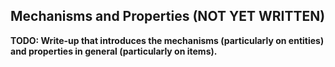 Mechanisms and Properties (NOT YET WRITTEN)
-------------------------

**TODO: Write-up that introduces the mechanisms (particularly on entities) and properties in general (particularly on items).**
